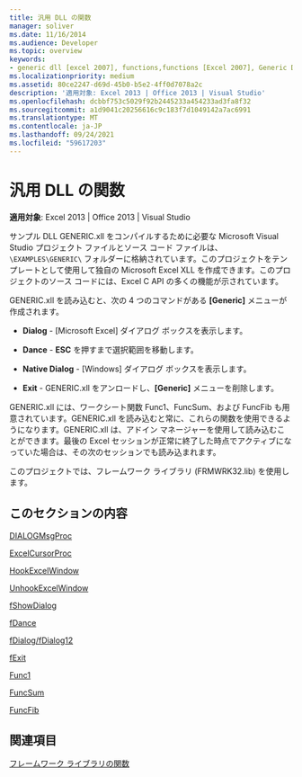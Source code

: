 ```yaml
---
title: 汎用 DLL の関数
manager: soliver
ms.date: 11/16/2014
ms.audience: Developer
ms.topic: overview
keywords:
- generic dll [excel 2007], functions,functions [Excel 2007], Generic DLL
ms.localizationpriority: medium
ms.assetid: 80ce2247-d69d-45b0-b5e2-4ff0d7078a2c
description: '適用対象: Excel 2013 | Office 2013 | Visual Studio'
ms.openlocfilehash: dcbbf753c5029f92b2445233a454233ad3fa8f32
ms.sourcegitcommit: a1d9041c20256616c9c183f7d1049142a7ac6991
ms.translationtype: MT
ms.contentlocale: ja-JP
ms.lasthandoff: 09/24/2021
ms.locfileid: "59617203"
---
```

# <a name="functions-in-the-generic-dll"></a>汎用 DLL の関数

 **適用対象**: Excel 2013 | Office 2013 | Visual Studio 
  
サンプル DLL GENERIC.xll をコンパイルするために必要な Microsoft Visual Studio プロジェクト ファイルとソース コード ファイルは、`\EXAMPLES\GENERIC\` フォルダーに格納されています。このプロジェクトをテンプレートとして使用して独自の Microsoft Excel XLL を作成できます。このプロジェクトのソース コードには、Excel C API の多くの機能が示されています。 
  
GENERIC.xll を読み込むと、次の 4 つのコマンドがある **[Generic]** メニューが作成されます。 
  
- **Dialog** - [Microsoft Excel] ダイアログ ボックスを表示します。 
    
- **Dance** - **ESC** を押すまで選択範囲を移動します。 
    
- **Native Dialog** - [Windows] ダイアログ ボックスを表示します。 
    
- **Exit** - GENERIC.xll をアンロードし、**[Generic]** メニューを削除します。 
    
GENERIC.xll には、ワークシート関数 Func1、FuncSum、および FuncFib も用意されています。GENERIC.xll を読み込むと常に、これらの関数を使用できるようになります。GENERIC.xll は、アドイン マネージャーを使用して読み込むことができます。最後の Excel セッションが正常に終了した時点でアクティブになっていた場合は、その次のセッションでも読み込まれます。
  
このプロジェクトでは、フレームワーク ライブラリ (FRMWRK32.lib) を使用します。
  
## <a name="in-this-section"></a>このセクションの内容

[DIALOGMsgProc](dialogmsgproc.md)
  
[ExcelCursorProc](excelcursorproc.md)
  
[HookExcelWindow](hookexcelwindow.md)
  
[UnhookExcelWindow](unhookexcelwindow.md)
  
[fShowDialog](fshowdialog.md)
  
[fDance](fdance.md)
  
[fDialog/fDialog12](fdialog-fdialog12.md)
  
[fExit](fexit.md)
  
[Func1](func1.md)
  
[FuncSum](funcsum.md)
  
[FuncFib](funcfib.md)
  
## <a name="see-also"></a>関連項目



[フレームワーク ライブラリの関数](functions-in-the-framework-library.md)

